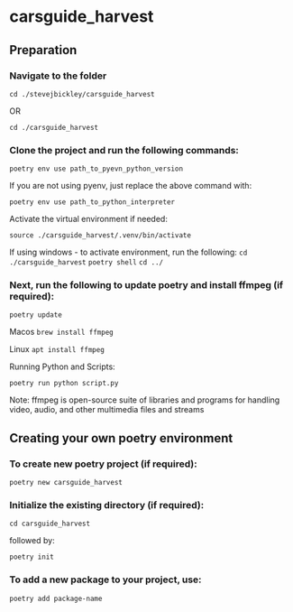 # carsguide_harvest


## Preparation
 
### Navigate to the folder

```cd ./stevejbickley/carsguide_harvest```

OR

```cd ./carsguide_harvest```

### Clone the project and run the following commands:

```poetry env use path_to_pyevn_python_version```

If you are not using pyenv, just replace the above command with:

```poetry env use path_to_python_interpreter```

Activate the virtual environment if needed:

```source ./carsguide_harvest/.venv/bin/activate```

If using windows - to activate environment, run the following:
```cd ./carsguide_harvest```
```poetry shell```
```cd ../ ```

### Next, run the following to update poetry and install ffmpeg (if required):

```poetry update```

Macos
```brew install ffmpeg```

Linux
```apt install ffmpeg```

Running Python and Scripts:

```poetry run python script.py```

Note: ffmpeg is open-source suite of libraries and programs for handling video, audio, and other multimedia files and streams

## Creating your own poetry environment

### To create new poetry project (if required):

```poetry new carsguide_harvest```


### Initialize the existing directory (if required):

```cd carsguide_harvest``` 

followed by:

```poetry init```


### To add a new package to your project, use:

```poetry add package-name```
